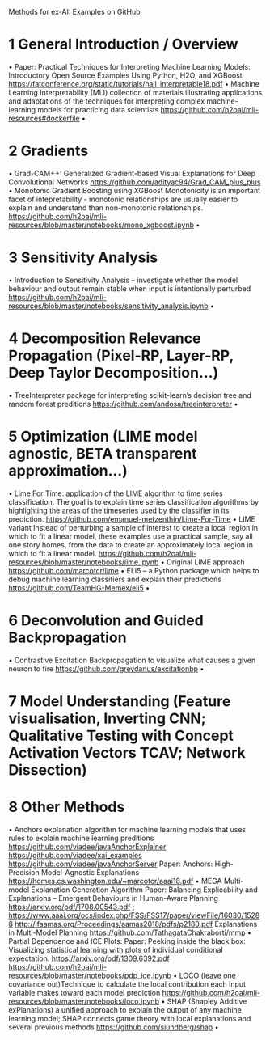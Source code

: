 Methods for ex-AI: Examples on GitHub

#	1 General Introduction / Overview
•	Paper: Practical Techniques for Interpreting Machine Learning Models: Introductory Open Source Examples Using Python, H2O, and XGBoost
https://fatconference.org/static/tutorials/hall_interpretable18.pdf
•	Machine Learning Interpretability (MLI) 
collection of materials illustrating applications and adaptations of the techniques for interpreting complex machine-learning models for practicing data scientists
https://github.com/h2oai/mli-resources#dockerfile
•	
#	2 Gradients
•	Grad-CAM++:
Generalized Gradient-based Visual Explanations for Deep Convolutional Networks
https://github.com/adityac94/Grad_CAM_plus_plus
•	Monotonic Gradient Boosting using XGBoost
Monotonicity is an important facet of intepretability - monotonic relationships are usually easier to explain and understand than non-monotonic relationships. 
https://github.com/h2oai/mli-resources/blob/master/notebooks/mono_xgboost.ipynb
•	
# 3	Sensitivity Analysis
•	Introduction to Sensitivity Analysis – investigate whether the model behaviour and output remain stable when input is intentionally perturbed
https://github.com/h2oai/mli-resources/blob/master/notebooks/sensitivity_analysis.ipynb
•	
# 4	Decomposition Relevance Propagation (Pixel-RP, Layer-RP, Deep Taylor Decomposition…)
•	TreeInterpreter package for interpreting scikit-learn’s decision tree and random forest preditions
https://github.com/andosa/treeinterpreter
•	
# 5	Optimization (LIME model agnostic, BETA transparent approximation…)
•	Lime For Time:
application of the LIME algorithm to time series classification. The goal is to explain time series classification algorithms by highlighting the areas of the timeseries used by the classifier in its prediction.
https://github.com/emanuel-metzenthin/Lime-For-Time
•	LIME variant
Instead of perturbing a sample of interest to create a local region in which to fit a linear model, these examples use a practical sample, say all one story homes, from the data to create an approximately local region in which to fit a linear model.
https://github.com/h2oai/mli-resources/blob/master/notebooks/lime.ipynb
•	Original LIME approach
https://github.com/marcotcr/lime
•	ELI5 – a Python package which helps to debug machine learning classifiers and explain their predictions
https://github.com/TeamHG-Memex/eli5
•	
# 6	Deconvolution and Guided Backpropagation
•	Contrastive Excitation Backpropagation
to visualize what causes a given neuron to fire
https://github.com/greydanus/excitationbp
•	
# 7	Model Understanding (Feature visualisation, Inverting CNN; Qualitative Testing with Concept Activation Vectors TCAV; Network Dissection)


# 8	Other Methods
•	Anchors explanation algorithm for machine learning models that uses rules to explain machine learning preditions
https://github.com/viadee/javaAnchorExplainer
https://github.com/viadee/xai_examples
https://github.com/viadee/javaAnchorServer
Paper: Anchors: High-Precision Model-Agnostic Explanations
https://homes.cs.washington.edu/~marcotcr/aaai18.pdf
•	MEGA Multi-model Explanation Generation Algorithm
Paper: Balancing Explicability and Explanations – Emergent Behaviours in Human-Aware Planning 
https://arxiv.org/pdf/1708.00543.pdf ; https://www.aaai.org/ocs/index.php/FSS/FSS17/paper/viewFile/16030/15288 
http://ifaamas.org/Proceedings/aamas2018/pdfs/p2180.pdf
Explanations in Multi-Model Planning
https://github.com/TathagataChakraborti/mmp
•	Partial Dependence and ICE Plots:
Paper: Peeking inside the black box: Visualizing statistical learning with plots of individual conditional expectation. https://arxiv.org/pdf/1309.6392.pdf 
https://github.com/h2oai/mli-resources/blob/master/notebooks/pdp_ice.ipynb
•	LOCO (leave one covariance out)Technique to calculate the local contribution each input variable makes toward each model prediction
https://github.com/h2oai/mli-resources/blob/master/notebooks/loco.ipynb
•	SHAP (Shapley Additive exPlanations) a unified approach to explain the output of any machine learning model; SHAP connects game theory with local explanations and several previous methods
https://github.com/slundberg/shap
•	
